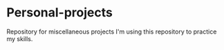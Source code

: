 # Personal-projects
Repository for miscellaneous projects
I'm using this repository to practice my skills.
